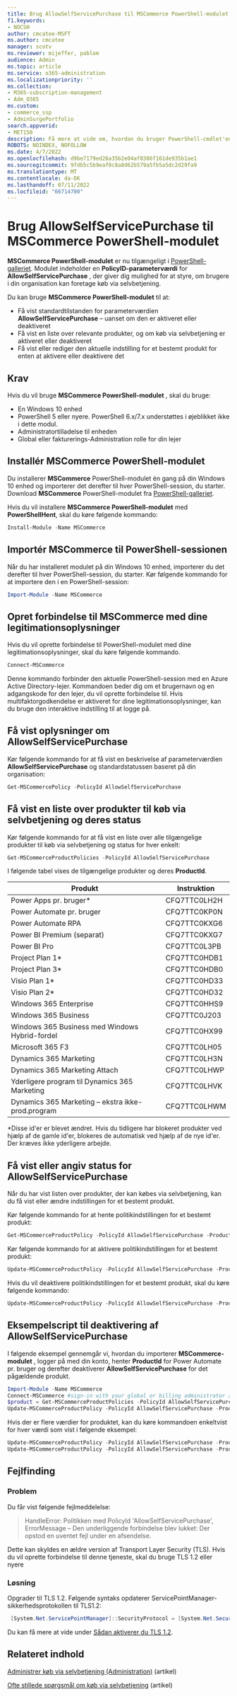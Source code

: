 ```yaml
---
title: Brug AllowSelfServicePurchase til MSCommerce PowerShell-modulet
f1.keywords:
- NOCSH
author: cmcatee-MSFT
ms.author: cmcatee
manager: scotv
ms.reviewer: mijeffer, pablom
audience: Admin
ms.topic: article
ms.service: o365-administration
ms.localizationpriority: ''
ms.collection:
- M365-subscription-management
- Adm_O365
ms.custom:
- commerce_ssp
- AdminSurgePortfolio
search.appverid:
- MET150
description: Få mere at vide om, hvordan du bruger PowerShell-cmdlet'en AllowSelfServicePurchase til at slå køb via selvbetjening til eller fra.
ROBOTS: NOINDEX, NOFOLLOW
ms.date: 4/7/2022
ms.openlocfilehash: d9be7179ed26a35b2e04af8386f161de935b1ae1
ms.sourcegitcommit: 9fdb5c5b9eaf0c8a8d62b579a5fb5a5dc2d29fa9
ms.translationtype: MT
ms.contentlocale: da-DK
ms.lasthandoff: 07/11/2022
ms.locfileid: "66714700"
---
```

# <a name="use-allowselfservicepurchase-for-the-mscommerce-powershell-module"></a>Brug AllowSelfServicePurchase til MSCommerce PowerShell-modulet

**MSCommerce PowerShell-modulet** er nu tilgængeligt i [PowerShell-galleriet](https://aka.ms/allowselfservicepurchase-powershell-gallery). Modulet indeholder en **PolicyID-parameterværdi** for **AllowSelfServicePurchase** , der giver dig mulighed for at styre, om brugere i din organisation kan foretage køb via selvbetjening.

Du kan bruge **MSCommerce PowerShell-modulet** til at:

- Få vist standardtilstanden for parameterværdien **AllowSelfServicePurchase** – uanset om den er aktiveret eller deaktiveret
- Få vist en liste over relevante produkter, og om køb via selvbetjening er aktiveret eller deaktiveret
- Få vist eller rediger den aktuelle indstilling for et bestemt produkt for enten at aktivere eller deaktivere det

## <a name="requirements"></a>Krav

Hvis du vil bruge **MSCommerce PowerShell-modulet** , skal du bruge:

- En Windows 10 enhed
- PowerShell 5 eller nyere. PowerShell 6.x/7.x understøttes i øjeblikket ikke i dette modul.
- Administratortilladelse til enheden
- Global eller fakturerings-Administration rolle for din lejer

## <a name="install-the-mscommerce-powershell-module"></a>Installér MSCommerce PowerShell-modulet

Du installerer **MSCommerce** PowerShell-modulet én gang på din Windows 10 enhed og importerer det derefter til hver PowerShell-session, du starter. Download **MSCommerce** PowerShell-modulet fra [PowerShell-galleriet](https://aka.ms/allowselfservicepurchase-powershell-gallery).

Hvis du vil installere **MSCommerce PowerShell-modulet** med **PowerShellHent**, skal du køre følgende kommando:

```powershell
Install-Module -Name MSCommerce
```

## <a name="import-mscommerce-into-the-powershell-session"></a>Importér MSCommerce til PowerShell-sessionen

Når du har installeret modulet på din Windows 10 enhed, importerer du det derefter til hver PowerShell-session, du starter. Kør følgende kommando for at importere den i en PowerShell-session:

```powershell
Import-Module -Name MSCommerce
```

## <a name="connect-to-mscommerce-with-your-credentials"></a>Opret forbindelse til MSCommerce med dine legitimationsoplysninger

Hvis du vil oprette forbindelse til PowerShell-modulet med dine legitimationsoplysninger, skal du køre følgende kommando.

```powershell
Connect-MSCommerce
```

Denne kommando forbinder den aktuelle PowerShell-session med en Azure Active Directory-lejer. Kommandoen beder dig om et brugernavn og en adgangskode for den lejer, du vil oprette forbindelse til. Hvis multifaktorgodkendelse er aktiveret for dine legitimationsoplysninger, kan du bruge den interaktive indstilling til at logge på.

## <a name="view-details-for-allowselfservicepurchase"></a>Få vist oplysninger om AllowSelfServicePurchase

Kør følgende kommando for at få vist en beskrivelse af parameterværdien **AllowSelfServicePurchase** og standardstatussen baseret på din organisation:

```powershell
Get-MSCommercePolicy -PolicyId AllowSelfServicePurchase
```

## <a name="view-a-list-of-self-service-purchase-products-and-their-status"></a>Få vist en liste over produkter til køb via selvbetjening og deres status

Kør følgende kommando for at få vist en liste over alle tilgængelige produkter til køb via selvbetjening og status for hver enkelt:

```powershell
Get-MSCommerceProductPolicies -PolicyId AllowSelfServicePurchase
```

I følgende tabel vises de tilgængelige produkter og deres **ProductId**.

| Produkt | Instruktion |
|-----------------------------|--------------|
| Power Apps pr. bruger* | CFQ7TTC0LH2H |
| Power Automate pr. bruger | CFQ7TTC0KP0N |
| Power Automate RPA | CFQ7TTC0KXG6  |
| Power BI Premium (separat) | CFQ7TTC0KXG7  |
| Power BI Pro | CFQ7TTC0L3PB |
| Project Plan 1* | CFQ7TTC0HDB1 |
| Project Plan 3* | CFQ7TTC0HDB0 |
| Visio Plan 1* | CFQ7TTC0HD33 |
| Visio Plan 2* | CFQ7TTC0HD32 |
| Windows 365 Enterprise | CFQ7TTC0HHS9 |
| Windows 365 Business | CFQ7TTC0J203 |
| Windows 365 Business med Windows Hybrid-fordel | CFQ7TTC0HX99 |
| Microsoft 365 F3 | CFQ7TTC0LH05 |
| Dynamics 365 Marketing | CFQ7TTC0LH3N |
| Dynamics 365 Marketing Attach | CFQ7TTC0LHWP | 
| Yderligere program til Dynamics 365 Marketing | CFQ7TTC0LHVK |
| Dynamics 365 Marketing – ekstra ikke-prod.program | CFQ7TTC0LHWM |

*Disse id'er er blevet ændret. Hvis du tidligere har blokeret produkter ved hjælp af de gamle id'er, blokeres de automatisk ved hjælp af de nye id'er. Der kræves ikke yderligere arbejde.

## <a name="view-or-set-the-status-for-allowselfservicepurchase"></a>Få vist eller angiv status for AllowSelfServicePurchase

Når du har vist listen over produkter, der kan købes via selvbetjening, kan du få vist eller ændre indstillingen for et bestemt produkt.

Kør følgende kommando for at hente politikindstillingen for et bestemt produkt:

```powershell
Get-MSCommerceProductPolicy -PolicyId AllowSelfServicePurchase -ProductId CFQ7TTC0KP0N
```

Kør følgende kommando for at aktivere politikindstillingen for et bestemt produkt:

```powershell
Update-MSCommerceProductPolicy -PolicyId AllowSelfServicePurchase -ProductId CFQ7TTC0KP0N -Enabled $True
```

Hvis du vil deaktivere politikindstillingen for et bestemt produkt, skal du køre følgende kommando:

```powershell
Update-MSCommerceProductPolicy -PolicyId AllowSelfServicePurchase -ProductId CFQ7TTC0KP0N -Enabled $False
```

## <a name="example-script-to-disable-allowselfservicepurchase"></a>Eksempelscript til deaktivering af AllowSelfServicePurchase

I følgende eksempel gennemgår vi, hvordan du importerer **MSCommerce-modulet** , logger på med din konto, henter **ProductId** for Power Automate pr. bruger og derefter deaktiverer **AllowSelfServicePurchase** for det pågældende produkt.

```powershell
Import-Module -Name MSCommerce
Connect-MSCommerce #sign-in with your global or billing administrator account when prompted
$product = Get-MSCommerceProductPolicies -PolicyId AllowSelfServicePurchase | where {$_.ProductName -match 'Power Automate per user'}
Update-MSCommerceProductPolicy -PolicyId AllowSelfServicePurchase -ProductId $product.ProductID -Enabled $false
```

Hvis der er flere værdier for produktet, kan du køre kommandoen enkeltvist for hver værdi som vist i følgende eksempel:

```powershell
Update-MSCommerceProductPolicy -PolicyId AllowSelfServicePurchase -ProductId $product[0].ProductID -Enabled $false
Update-MSCommerceProductPolicy -PolicyId AllowSelfServicePurchase -ProductId $product[1].ProductID -Enabled $false
```


## <a name="troubleshooting"></a>Fejlfinding

### <a name="problem"></a>Problem

Du får vist følgende fejlmeddelelse:

> HandleError: Politikken med PolicyId 'AllowSelfServicePurchase', ErrorMessage – Den underliggende forbindelse blev lukket: Der opstod en uventet fejl under en afsendelse.

Dette kan skyldes en ældre version af Transport Layer Security (TLS). Hvis du vil oprette forbindelse til denne tjeneste, skal du bruge TLS 1.2 eller nyere

### <a name="solution"></a>Løsning

Opgrader til TLS 1.2. Følgende syntaks opdaterer ServicePointManager-sikkerhedsprotokollen til TLS1.2:

```powershell
 [System.Net.ServicePointManager]::SecurityProtocol = [System.Net.SecurityProtocolType]::Tls12
```

Du kan få mere at vide under [Sådan aktiverer du TLS 1.2](/mem/configmgr/core/plan-design/security/enable-tls-1-2).

<!--
## Uninstall the MSCommerce module

Before you uninstall the MSCommerce module, close your current PowerShell session, then open a new session with admin rights.

To remove the **MSCommerce** PowerShell module from your computer, run the following command:

```powershell
Uninstall-Module -Name MSCommerce
```-->

## <a name="related-content"></a>Relateret indhold

[Administrer køb via selvbetjening (Administration)](manage-self-service-purchases-admins.md) (artikel)

[Ofte stillede spørgsmål om køb via selvbetjening](self-service-purchase-faq.yml) (artikel)
